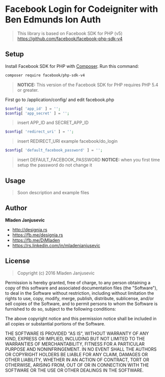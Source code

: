Facebook Login for Codeigniter with Ben Edmunds Ion Auth
========================================================

> This library is based on Facebook SDK for PHP (v5)
> https://github.com/facebook/facebook-php-sdk-v4

## Setup
Install Facebook SDK for PHP with [Composer](https://getcomposer.org/). Run this command:

```sh
composer require facebook/php-sdk-v4
```

> **NOTICE:** This version of the Facebook SDK for PHP requires PHP 5.4 or greater.

First go to /application/config/ and edit facebook.php

```php
$config[ 'app_id' ] = '';
$config[ 'app_secret' ] = '';
```
> insert APP_ID and SECRET_APP_ID

```php
$config[ 'redirect_uri' ] = '';
```
> insert REDIRECT_URI example facebook/do_login

```php
$config[ 'default_facebook_password' ] = '';
```
> insert DEFAULT_FACEBOOK_PASSWORD
> **NOTICE:**  when you first time setup the password do not change it

## Usage
> Soon description and example files

## Author
**Mladen Janjusevic**

- http://designia.rs
- https://fb.me/designia.rs
- https://fb.me/DjMladen
- https://rs.linkedin.com/in/mladenjanjusevic

## License
> Copyright (c) 2016 Mladen Janjusevic

Permission is hereby granted, free of charge, to any person obtaining a copy
of this software and associated documentation files (the "Software"), to deal
in the Software without restriction, including without limitation the rights
to use, copy, modify, merge, publish, distribute, sublicense, and/or sell
copies of the Software, and to permit persons to whom the Software is
furnished to do so, subject to the following conditions:

The above copyright notice and this permission notice shall be included in all
copies or substantial portions of the Software.

THE SOFTWARE IS PROVIDED "AS IS", WITHOUT WARRANTY OF ANY KIND, EXPRESS OR
IMPLIED, INCLUDING BUT NOT LIMITED TO THE WARRANTIES OF MERCHANTABILITY,
FITNESS FOR A PARTICULAR PURPOSE AND NONINFRINGEMENT. IN NO EVENT SHALL THE
AUTHORS OR COPYRIGHT HOLDERS BE LIABLE FOR ANY CLAIM, DAMAGES OR OTHER
LIABILITY, WHETHER IN AN ACTION OF CONTRACT, TORT OR OTHERWISE, ARISING FROM,
OUT OF OR IN CONNECTION WITH THE SOFTWARE OR THE USE OR OTHER DEALINGS IN THE
SOFTWARE.

[CONFIG]: https://github.com/puneetkay/Facebook-PHP-CodeIgniter/blob/master/config/facebook.php
